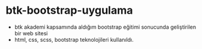 # btk-bootstrap-uygulama
- btk akademi kapsamında aldığım bootstrap eğitimi sonucunda geliştirilen bir web sitesi
- html, css, scss, bootstrap teknolojileri kullanıldı.